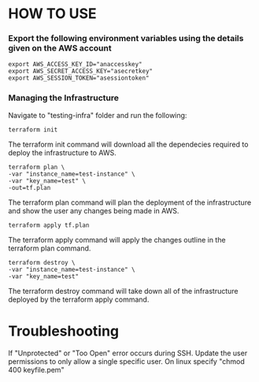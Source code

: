 # HOW TO USE

### Export the following environment variables using the details given on the AWS account

```
export AWS_ACCESS_KEY_ID="anaccesskey"
export AWS_SECRET_ACCESS_KEY="asecretkey"
export AWS_SESSION_TOKEN="asessiontoken"
```

### Managing the Infrastructure
Navigate to "testing-infra" folder and run the following:

```
terraform init
```
The terraform init command will download all the dependecies required to deploy the infrastructure to AWS.

```
terraform plan \
-var "instance_name=test-instance" \
-var "key_name=test" \
-out=tf.plan
```
The terraform plan command will plan the deployment of the infrastructure and show the user any changes being made in AWS.

```
terraform apply tf.plan
```
The terraform apply command will apply the changes outline in the terraform plan command.

```
terraform destroy \
-var "instance_name=test-instance" \
-var "key_name=test"
```
The terraform destroy command will take down all of the infrastructure deployed by the terraform apply command.

# Troubleshooting
If "Unprotected" or "Too Open" error occurs during SSH. Update the user permissions to only allow a single specific user.
On linux specify "chmod 400 keyfile.pem"
